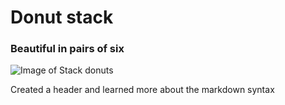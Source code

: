 # Donut stack
### Beautiful in pairs of six

![Image of Stack donuts](https://images.pexels.com/photos/18783672/pexels-photo-18783672/free-photo-of-three-donuts-stacked-on-top-of-each-other-with-lights.jpeg?auto=compress&cs=tinysrgb&w=1260&h=750&dpr=1)






Created a header and learned more about the markdown syntax
